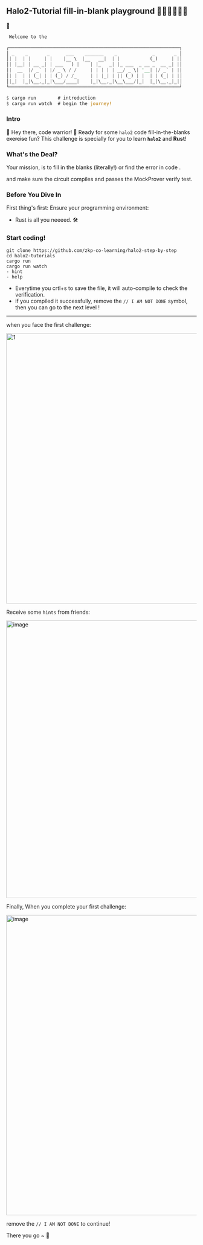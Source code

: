 ## Halo2-Tutorial fill-in-blank playground 👾👾👾🥷🥷🥷
👾
```rust
 Welcome to the

┌───────────────────────────────────────────────────────────────┐
│ _    _       _      ___    _______    _             _       _ │
│| |  | |     | |    |__ \  |__   __|  | |           (_)     | |│
│| |__| | __ _| | ___   ) |    | |_   _| |_ ___  _ __ _  __ _| |│
│|  __  |/ _` | |/ _ \ / /     | | | | | __/ _ \| '__| |/ _` | |│
│| |  | | (_| | | (_) / /_     | | |_| | || (_) | |  | | (_| | |│
│|_|  |_|\__,_|_|\___/____|    |_|\__,_|\__\___/|_|  |_|\__,_|_|│
└───────────────────────────────────────────────────────────────┘

$ cargo run        # introduction
$ cargo run watch  # begin the journey!
```


### Intro

🎉 Hey there, code warrior! 🎉 Ready for some `halo2` code fill-in-the-blanks <del>exercise</del> fun? This challenge is specially for you to learn **`halo2`** and **Rust**!

### What's the Deal?

Your mission, is to fill in the blanks (literally!) or find the error in code .

and make sure the circuit compiles and passes the MockProver verify test.

### Before You Dive In

First thing's first: Ensure your programming environment:

- Rust is all you neeeed. 🛠️

### Start coding!

```
git clone https://github.com/zkp-co-learning/halo2-step-by-step 
cd halo2-tutorials
cargo run
cargo run watch
- hint 
- help
```
- Everytime you crtl+s to save the file, it will auto-compile to check the verification.
- if you compiled it successfully, remove the `// I AM NOT DONE`  symbol, then you can go to the next level !

----

when you face the first challenge: 

<img width="716" alt="1" src="https://github.com/zkp-co-learning/halo2-step-by-step/assets/33189338/e4e28c70-21f1-45ac-8f34-8e29d4e3fe46">

Receive some `hints` from friends:

<img width="735" alt="image" src="https://github.com/zkp-co-learning/halo2-step-by-step/assets/33189338/44a9835e-8e8b-45d4-b83a-aef38b00e66b">

Finally, When you complete your first challenge:

<img width="795" alt="image" src="https://github.com/zkp-co-learning/halo2-step-by-step/assets/33189338/36df753b-1299-4101-8a26-75ef0be790cc">

remove the `// I AM NOT DONE`  to continue!


There you go ~ 🎈
